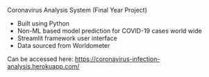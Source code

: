 Coronavirus Analysis System (Final Year Project)
  - Built using Python
  - Non-ML based model prediction for COVID-19 cases world wide
  - Streamlit framework user interface
  - Data sourced from Worldometer

Can be accessed here:
https://coronavirus-infection-analysis.herokuapp.com/
